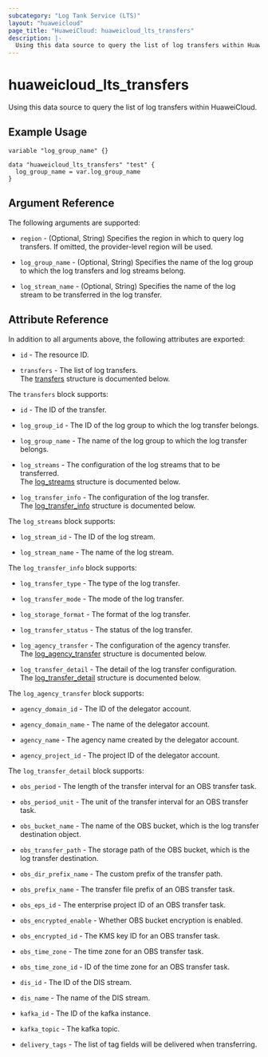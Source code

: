 ```yaml
---
subcategory: "Log Tank Service (LTS)"
layout: "huaweicloud"
page_title: "HuaweiCloud: huaweicloud_lts_transfers"
description: |-
  Using this data source to query the list of log transfers within HuaweiCloud.
---
```


# huaweicloud_lts_transfers

Using this data source to query the list of log transfers within HuaweiCloud.

## Example Usage

```hcl
variable "log_group_name" {}

data "huaweicloud_lts_transfers" "test" {
  log_group_name = var.log_group_name
}
```

## Argument Reference

The following arguments are supported:

* `region` - (Optional, String) Specifies the region in which to query log transfers.
  If omitted, the provider-level region will be used.

* `log_group_name` - (Optional, String) Specifies the name of the log group to which the log transfers and log streams
  belong.

* `log_stream_name` - (Optional, String) Specifies the name of the log stream to be transferred in the log transfer.

## Attribute Reference

In addition to all arguments above, the following attributes are exported:

* `id` - The resource ID.

* `transfers` - The list of log transfers.  
  The [transfers](#data_transfers_attr) structure is documented below.

<a name="data_transfers_attr"></a>
The `transfers` block supports:

* `id` - The ID of the transfer.

* `log_group_id` - The ID of the log group to which the log transfer belongs.

* `log_group_name` - The name of the log group to which the log transfer belongs.

* `log_streams` - The configuration of the log streams that to be transferred.  
  The [log_streams](#data_transfers_elem_log_streams) structure is documented below.

* `log_transfer_info` - The configuration of the log transfer.  
  The [log_transfer_info](#data_transfers_elem_log_transfer_info) structure is documented below.

<a name="data_transfers_elem_log_streams"></a>
The `log_streams` block supports:

* `log_stream_id` - The ID of the log stream.

* `log_stream_name` - The name of the log stream.

<a name="data_transfers_elem_log_transfer_info"></a>
The `log_transfer_info` block supports:

* `log_transfer_type` - The type of the log transfer.

* `log_transfer_mode` - The mode of the log transfer.

* `log_storage_format` - The format of the log transfer.

* `log_transfer_status` - The status of the log transfer.

* `log_agency_transfer` - The configuration of the agency transfer.  
  The [log_agency_transfer](#data_log_transfer_info_elem_log_agency_transfer) structure is documented below.

* `log_transfer_detail` - The detail of the log transfer configuration.  
  The [log_transfer_detail](#data_log_transfer_info_elem_log_transfer_detail) structure is documented below.

<a name="data_log_transfer_info_elem_log_agency_transfer"></a>
The `log_agency_transfer` block supports:

* `agency_domain_id` - The ID of the delegator account.

* `agency_domain_name` - The name of the delegator account.

* `agency_name` - The agency name created by the delegator account.

* `agency_project_id` - The project ID of the delegator account.

<a name="data_log_transfer_info_elem_log_transfer_detail"></a>
The `log_transfer_detail` block supports:

* `obs_period` - The length of the transfer interval for an OBS transfer task.

* `obs_period_unit` - The unit of the transfer interval for an OBS transfer task.

* `obs_bucket_name` - The name of the OBS bucket, which is the log transfer destination object.

* `obs_transfer_path` - The storage path of the OBS bucket, which is the log transfer destination.

* `obs_dir_prefix_name` - The custom prefix of the transfer path.

* `obs_prefix_name` - The transfer file prefix of an OBS transfer task.

* `obs_eps_id` - The enterprise project ID of an OBS transfer task.

* `obs_encrypted_enable` - Whether OBS bucket encryption is enabled.

* `obs_encrypted_id` - The KMS key ID for an OBS transfer task.

* `obs_time_zone` - The time zone for an OBS transfer task.

* `obs_time_zone_id` - ID of the time zone for an OBS transfer task.

* `dis_id` - The ID of the DIS stream.

* `dis_name` - The name of the DIS stream.

* `kafka_id` - The ID of the kafka instance.

* `kafka_topic` - The kafka topic.

* `delivery_tags` - The list of tag fields will be delivered when transferring.
